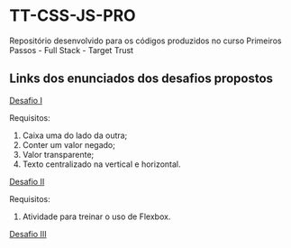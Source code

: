 # TT-CSS-JS-PRO

Repositório desenvolvido para os códigos produzidos no curso Primeiros Passos - Full Stack - Target Trust


## Links dos enunciados dos desafios propostos

[Desafio I](https://user-images.githubusercontent.com/70857700/158270615-f151cd6f-236c-4ff9-9d5c-576dae185a18.jpeg)

Requisitos:
  
  1. Caixa uma do lado da outra;
  2. Conter um valor negado;
  3. Valor transparente;
  4. Texto centralizado na vertical e horizontal.

[Desafio II](https://user-images.githubusercontent.com/70857700/158270677-4478d854-9a31-4b18-aed1-b16ec601e4fb.PNG)

Requisitos:
  
  1. Atividade para treinar o uso de Flexbox.

[Desafio III](https://user-images.githubusercontent.com/70857700/158270717-6bfff230-4d72-43f5-b2ae-4b3205cb2c0a.PNG)

